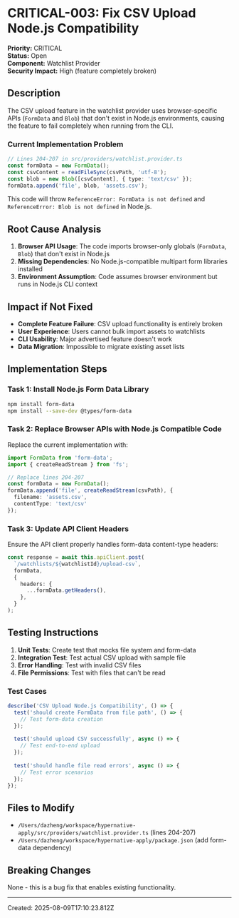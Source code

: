 # CRITICAL-003: Fix CSV Upload Node.js Compatibility

**Priority:** CRITICAL  
**Status:** Open  
**Component:** Watchlist Provider  
**Security Impact:** High (feature completely broken)

## Description

The CSV upload feature in the watchlist provider uses browser-specific APIs (`FormData` and `Blob`) that don't exist in Node.js environments, causing the feature to fail completely when running from the CLI.

### Current Implementation Problem
```typescript
// Lines 204-207 in src/providers/watchlist.provider.ts
const formData = new FormData();
const csvContent = readFileSync(csvPath, 'utf-8');
const blob = new Blob([csvContent], { type: 'text/csv' });
formData.append('file', blob, 'assets.csv');
```

This code will throw `ReferenceError: FormData is not defined` and `ReferenceError: Blob is not defined` in Node.js.

## Root Cause Analysis

1. **Browser API Usage**: The code imports browser-only globals (`FormData`, `Blob`) that don't exist in Node.js
2. **Missing Dependencies**: No Node.js-compatible multipart form libraries installed
3. **Environment Assumption**: Code assumes browser environment but runs in Node.js CLI context

## Impact if Not Fixed

- **Complete Feature Failure**: CSV upload functionality is entirely broken
- **User Experience**: Users cannot bulk import assets to watchlists
- **CLI Usability**: Major advertised feature doesn't work
- **Data Migration**: Impossible to migrate existing asset lists

## Implementation Steps

### Task 1: Install Node.js Form Data Library
```bash
npm install form-data
npm install --save-dev @types/form-data
```

### Task 2: Replace Browser APIs with Node.js Compatible Code
Replace the current implementation with:
```typescript
import FormData from 'form-data';
import { createReadStream } from 'fs';

// Replace lines 204-207
const formData = new FormData();
formData.append('file', createReadStream(csvPath), {
  filename: 'assets.csv',
  contentType: 'text/csv'
});
```

### Task 3: Update API Client Headers
Ensure the API client properly handles form-data content-type headers:
```typescript
const response = await this.apiClient.post(
  `/watchlists/${watchlistId}/upload-csv`,
  formData,
  {
    headers: {
      ...formData.getHeaders(),
    },
  }
);
```

## Testing Instructions

1. **Unit Tests**: Create test that mocks file system and form-data
2. **Integration Test**: Test actual CSV upload with sample file
3. **Error Handling**: Test with invalid CSV files
4. **File Permissions**: Test with files that can't be read

### Test Cases
```typescript
describe('CSV Upload Node.js Compatibility', () => {
  test('should create FormData from file path', () => {
    // Test form-data creation
  });
  
  test('should upload CSV successfully', async () => {
    // Test end-to-end upload
  });
  
  test('should handle file read errors', async () => {
    // Test error scenarios
  });
});
```

## Files to Modify
- `/Users/dazheng/workspace/hypernative-apply/src/providers/watchlist.provider.ts` (lines 204-207)
- `/Users/dazheng/workspace/hypernative-apply/package.json` (add form-data dependency)

## Breaking Changes
None - this is a bug fix that enables existing functionality.

---
Created: 2025-08-09T17:10:23.812Z
